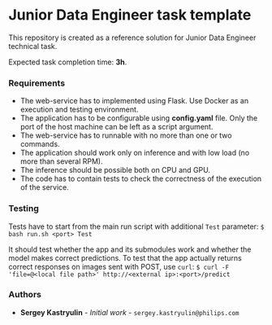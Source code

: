 # Junior Data Engineer task template

This repository is created as a reference solution for Junior Data Engineer technical task.

Expected task completion time: **3h**.


### Requirements
 
* The web-service has to implemented using Flask. Use Docker as an execution and testing environment.
* The application has to be configurable using **config.yaml** file. Only the port of the host machine can be left as a script argument.
* The web-service has to runnable with no more than one or two commands.
* The application should work only on inference and with low load (no more than several RPM). 
* The inference should be possible both on CPU and GPU. 
* The code has to contain tests to check the correctness of the execution of the service.

### Testing

Tests have to start from the main run script with additional `Test` parameter: 
`$ bash run.sh <port> Test`

It should test whether the app and its submodules work and whether the model makes correct predictions. 
To test that the app actually returns correct responses on images sent with POST, use `curl`: 
`$ curl -F 'file=@<local file path>' http://<external ip>:<port>/predict`

### Authors

* **Sergey Kastryulin** - _Initial work_ - `sergey.kastryulin@philips.com` 